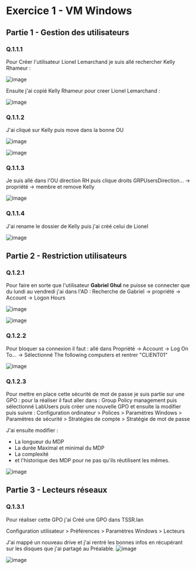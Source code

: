 # **Exercice 1 - VM Windows**

## **Partie 1 - Gestion des utilisateurs**

### **Q.1.1.1**
Pour Créer l'utilisateur Lionel Lemarchand je suis allé rechercher Kelly Rhameur :

![image](https://github.com/user-attachments/assets/7ffbf07d-e4ab-4932-acac-65caff255e5c)

Ensuite j'ai copié Kelly Rhameur pour creer Lionel Lemarchand :

![image](https://github.com/user-attachments/assets/7e666e71-bde8-4f1a-90fb-839f35b776a9)


### **Q.1.1.2**

J'ai cliqué sur Kelly puis move dans la bonne OU

![image](https://github.com/user-attachments/assets/896ec0e4-8a34-4f3b-b758-da8bbbc53799)


![image](https://github.com/user-attachments/assets/1e1c490e-d53b-45bb-8a5d-187000a0e00a)

### **Q.1.1.3**
Je suis allé dans l'OU direction RH puis clique droits GRPUsersDirection... -> propriété -> membre et remove Kelly

![image](https://github.com/user-attachments/assets/94ee4174-f346-41f0-a36d-8a6602bc4588)

### **Q.1.1.4**
J'ai rename le dossier de Kelly puis j'ai créé celui de Lionel

![image](https://github.com/user-attachments/assets/d93386c0-7068-49c2-9c29-5d01e2cfea84)


## **Partie 2 - Restriction utilisateurs**

### **Q.1.2.1** 
Pour faire en sorte que l'utilisateur **Gabriel Ghul** ne puisse se connecter que du lundi au vendredi j'ai dans l'AD : Recherche de Gabriel -> propriété -> Account -> Logon Hours

![image](https://github.com/user-attachments/assets/916d125a-e2ba-45d7-a363-9f4c497cdd2b)


![image](https://github.com/user-attachments/assets/af55566e-5ed3-4ef5-94b0-481a596a3d27)


### **Q.1.2.2**
Pour bloquer sa connexion il faut : allé dans Propriété -> Account -> Log On To... -> Sélectionné The following computers et rentrer "CLIENT01"

![image](https://github.com/user-attachments/assets/9050888d-407b-4281-b11a-b3a7caa2a142)


### **Q.1.2.3**
Pour mettre en place cette sécurité de mot de passe je suis partie sur une GPO :
pour la réaliser il faut aller dans : Group Policy management puis sélectionné LabUsers puis créer une nouvelle GPO et ensuite la modifier puis suivre : Configuration ordinateur > Polices > Paramètres Windows > Paramètres de sécurité > Stratégies de compte > Stratégie de mot de passe

J'ai ensuite modifier : 
- La longueur du MDP 
- La durée Maximal et minimal du MDP 
- La complexité 
- et l'historique des MDP pour ne pas qu'ils réutilisent les mêmes.

![image](https://github.com/user-attachments/assets/815b2772-a405-4e3c-823d-6913d9b4d3c5)


## **Partie 3 - Lecteurs réseaux**

### **Q.1.3.1**

Pour réaliser cette GPO j'ai Créé une GPO dans TSSR.lan

Configuration utilisateur > Préférences > Paramètres Windows > Lecteurs

J'ai mappé un nouveau drive et j'ai rentré les bonnes infos en récupérant sur les disques que j'ai partagé au Préalable.
![image](https://github.com/user-attachments/assets/23b91c4a-ba4f-44f8-835d-22701a584fe0)

![image](https://github.com/user-attachments/assets/ad1bdf0e-736d-440d-9b08-f8e0f0fea805)
